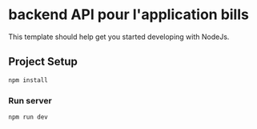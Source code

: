 # backend API pour l'application bills

This template should help get you started developing with NodeJs.

## Project Setup

```sh
npm install
```

### Run server

```sh
npm run dev
```
